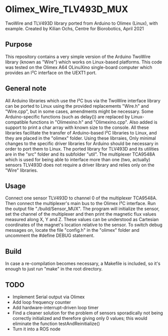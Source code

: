 # Olimex_Wire_TLV493D_MUX
TwoWire and TLV493D library ported from Arduino to Olimex (Linux), with example.
Created by Kilian Ochs, Centre for Biorobotics, April 2021

## Purpose
This repository contains a very simple version of the Arduino TwoWire library (known as "Wire") which works on Linux-based platforms.
This code was tested on the Olimex A64 OLinuXino single-board computer which provides an I²C interface on the UEXT1 port.

## General note
All Arduino libraries which use the I²C bus via the TwoWire interface library can be ported to Linux using the provided replacements "Wire.h" and "Wire.cpp", but in some cases, amendments might be necessary.
Some Arduino-specific functions (such as delay()) are replaced by Linux-compatible functions in "Olimexino.h" and "Olimexino.cpp". Also added is support to print a char array with known size to the console. All these libraries facilitate the transfer of Arduino-based I²C libraries to Linux, and they are placed in the "olimex" folder.
Using these librraies, Only minimal changes to the specific driver libraries for Arduino should be necessary in order to port them to Linux.
The ported library for TLV493D and its utilities are in the "src" folder and its subfolder "util".
The multiplexer TCA9548A which is used for being able to interface more than one (two, actually) sensors TLV493D does not require a driver library and relies only on the "Wire" libraries.

## Usage
Connect one sensor TLV493D to channel 0 of the multiplexer TCA9548A. Then connect the multiplexer's main bus to the Olimex I²C interface. Run the output file "./build/Sensor_MUX".
The program will initialize the sensor, set the channel of the multiplexer and then print the magnetic flux values measured along X, Y and Z. These values can be understood as Cartesian coordinates of the magnet's location relative to the sensor.
To switch debug messages on, locate the file "config.h" in the "olimex" folder and uncomment the #define DEBUG statement. 

## Build
In case a re-compilation becomes necessary, a Makefile is included, so it's enough to just run "make" in the root directory.

## TODO
- Implement Serial output via Olimex
- Add loop frequency counter
- Add hardware-interrupt-driven loop timer
- Find a cleaner solution for the problem of sensors sporadically not being correctly initialized and therefore giving only 0 values; this would eliminate the function testAndReinitialize()
- Turn it into a ROS node
